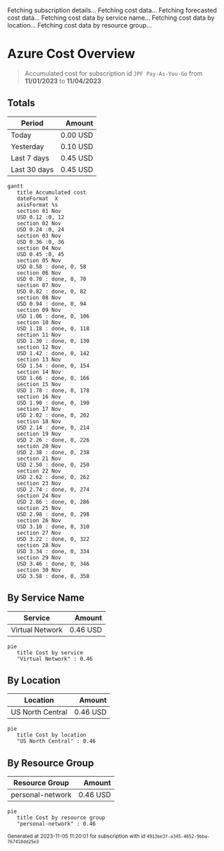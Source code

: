 Fetching subscription details...
Fetching cost data...
Fetching forecasted cost data...
Fetching cost data by service name...
Fetching cost data by location...
Fetching cost data by resource group...
# Azure Cost Overview

> Accumulated cost for subscription id `JPF Pay-As-You-Go` from **11/01/2023** to **11/04/2023**

## Totals

|Period|Amount|
|---|---:|
|Today|0.00 USD|
|Yesterday|0.10 USD|
|Last 7 days|0.45 USD|
|Last 30 days|0.45 USD|

```mermaid
gantt
   title Accumulated cost
   dateFormat  X
   axisFormat %s
   section 01 Nov
   USD 0.12 :0, 12
   section 02 Nov
   USD 0.24 :0, 24
   section 03 Nov
   USD 0.36 :0, 36
   section 04 Nov
   USD 0.45 :0, 45
   section 05 Nov
   USD 0.58 : done, 0, 58
   section 06 Nov
   USD 0.70 : done, 0, 70
   section 07 Nov
   USD 0.82 : done, 0, 82
   section 08 Nov
   USD 0.94 : done, 0, 94
   section 09 Nov
   USD 1.06 : done, 0, 106
   section 10 Nov
   USD 1.18 : done, 0, 118
   section 11 Nov
   USD 1.30 : done, 0, 130
   section 12 Nov
   USD 1.42 : done, 0, 142
   section 13 Nov
   USD 1.54 : done, 0, 154
   section 14 Nov
   USD 1.66 : done, 0, 166
   section 15 Nov
   USD 1.78 : done, 0, 178
   section 16 Nov
   USD 1.90 : done, 0, 190
   section 17 Nov
   USD 2.02 : done, 0, 202
   section 18 Nov
   USD 2.14 : done, 0, 214
   section 19 Nov
   USD 2.26 : done, 0, 226
   section 20 Nov
   USD 2.38 : done, 0, 238
   section 21 Nov
   USD 2.50 : done, 0, 250
   section 22 Nov
   USD 2.62 : done, 0, 262
   section 23 Nov
   USD 2.74 : done, 0, 274
   section 24 Nov
   USD 2.86 : done, 0, 286
   section 25 Nov
   USD 2.98 : done, 0, 298
   section 26 Nov
   USD 3.10 : done, 0, 310
   section 27 Nov
   USD 3.22 : done, 0, 322
   section 28 Nov
   USD 3.34 : done, 0, 334
   section 29 Nov
   USD 3.46 : done, 0, 346
   section 30 Nov
   USD 3.58 : done, 0, 358
```

## By Service Name

|Service|Amount|
|---|---:|
|Virtual Network|0.46 USD|

```mermaid
pie
   title Cost by service
   "Virtual Network" : 0.46
```

## By Location

|Location|Amount|
|---|---:|
|US North Central|0.46 USD|

```mermaid
pie
   title Cost by location
   "US North Central" : 0.46
```

## By Resource Group

|Resource Group|Amount|
|---|---:|
|personal-network|0.46 USD|

```mermaid
pie
   title Cost by resource group
   "personal-network" : 0.46
```

<sup>Generated at 2023-11-05 11:20:01 for subscription with id `4913be3f-a345-4652-9bba-767418dd25e3`</sup>
